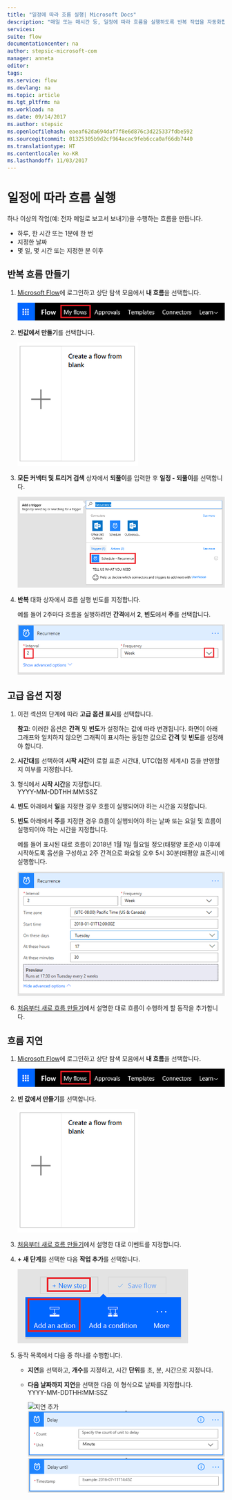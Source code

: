 ```yaml
---
title: "일정에 따라 흐름 실행| Microsoft Docs"
description: "매일 또는 매시간 등, 일정에 따라 흐름을 실행하도록 반복 작업을 자동화합니다."
services: 
suite: flow
documentationcenter: na
author: stepsic-microsoft-com
manager: anneta
editor: 
tags: 
ms.service: flow
ms.devlang: na
ms.topic: article
ms.tgt_pltfrm: na
ms.workload: na
ms.date: 09/14/2017
ms.author: stepsic
ms.openlocfilehash: eaeaf62da694daf7f8e6d876c3d225337fdbe592
ms.sourcegitcommit: 01325305b9d2cf964acac9feb6cca0af66db7440
ms.translationtype: HT
ms.contentlocale: ko-KR
ms.lasthandoff: 11/03/2017
---
```

# <a name="run-flows-on-a-schedule"></a>일정에 따라 흐름 실행
하나 이상의 작업(예: 전자 메일로 보고서 보내기)을 수행하는 흐름을 만듭니다.

* 하루, 한 시간 또는 1분에 한 번
* 지정한 날짜
* 몇 일, 몇 시간 또는 지정한 분 이후

## <a name="create-a-recurring-flow"></a>반복 흐름 만들기
1. [Microsoft Flow](https://flow.microsoft.com)에 로그인하고 상단 탐색 모음에서 **내 흐름**을 선택합니다.
   
    ![내 흐름 옵션](./media/run-scheduled-tasks/create-flow.png)
2. **빈값에서 만들기**를 선택합니다.
   
    ![빈 값에서 흐름 만들기 ](./media/run-scheduled-tasks/create-from-blank.png)
3. **모든 커넥터 및 트리거 검색** 상자에서 **되풀이**를 입력한 후 **일정 - 되풀이**를 선택합니다.
   
    ![되풀이 트리거 찾기](./media/run-scheduled-tasks/select-recurrence.png)
4. **반복** 대화 상자에서 흐름 실행 빈도를 지정합니다.
   
    예를 들어 2주마다 흐름을 실행하려면 **간격**에서 **2**, **빈도**에서 **주**를 선택합니다.
   
    ![되풀이 지정](./media/run-scheduled-tasks/specify-recurrence.png)

## <a name="specify-advanced-options"></a>고급 옵션 지정
1. 이전 섹션의 단계에 따라 **고급 옵션 표시**를 선택합니다.
   
    **참고**: 이러한 옵션은 **간격** 및 **빈도**가 설정하는 값에 따라 변경됩니다. 화면이 아래 그래프와 일치하지 않으면 그래픽이 표시하는 동일한 값으로 **간격** 및 **빈도**를 설정해야 합니다.
2. **시간대**를 선택하여 **시작 시간**이 로컬 표준 시간대, UTC(협정 세계시) 등을 반영할지 여부를 지정합니다.
3. 형식에서 **시작 시간**을 지정합니다.
   <br>YYYY-MM-DDTHH:MM:SSZ
4. **빈도** 아래에서 **일**을 지정한 경우 흐름이 실행되어야 하는 시간을 지정합니다.
5. **빈도** 아래에서 **주**를 지정한 경우 흐름이 실행되어야 하는 날짜 또는 요일 및 흐름이 실행되어야 하는 시간을 지정합니다.
   
    예를 들어 표시된 대로 흐름이 2018년 1월 1일 월요일 정오(태평양 표준시) 이후에 시작하도록 옵션을 구성하고 2주 간격으로 화요일 오후 5시 30분(태평양 표준시)에 실행합니다.
   
    ![고급 옵션 지정](./media/run-scheduled-tasks/advanced-options.png)
6. [처음부터 새로 흐름 만들기](get-started-logic-flow.md)에서 설명한 대로 흐름이 수행하게 할 동작을 추가합니다.

## <a name="delay-a-flow"></a>흐름 지연
1. [Microsoft Flow](https://flow.microsoft.com)에 로그인하고 상단 탐색 모음에서 **내 흐름**을 선택합니다.
   
    ![빈 값에서 흐름 만들기 ](./media/run-scheduled-tasks/create-flow.png)
2. **빈 값에서 만들기**를 선택합니다.
   
    ![빈 값에서 흐름 만들기 ](./media/run-scheduled-tasks/create-from-blank.png)
3. [처음부터 새로 흐름 만들기](get-started-logic-flow.md)에서 설명한 대로 이벤트를 지정합니다.
4. **+ 새 단계**를 선택한 다음 **작업 추가**를 선택합니다.
   
    ![흐름에 동작을 추가하는 옵션](./media/run-scheduled-tasks/add-action.png)
5. 동작 목록에서 다음 중 하나를 수행합니다.
   
   * **지연**을 선택하고, **개수**를 지정하고, 시간 **단위**를 초, 분, 시간으로 지정니다.
   * **다음 날짜까지 지연**을 선택한 다음 이 형식으로 날짜를 지정합니다.<br>YYYY-MM-DDTHH:MM:SSZ
     
     ![지연 추가](./media/run-scheduled-tasks/add-delay.png)
     ![시간 단위로 지연 시간 지정](./media/run-scheduled-tasks/delay.png)
     ![다음 날짜까지 지연](./media/run-scheduled-tasks/delay-until.png)

